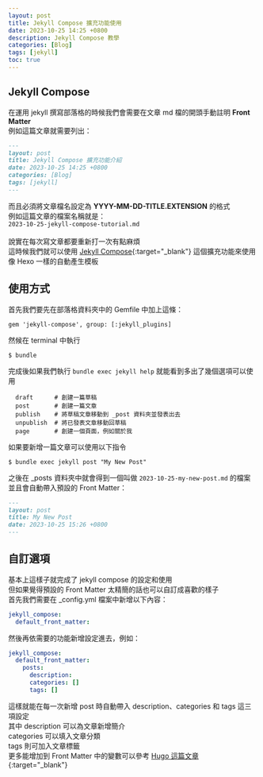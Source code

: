```yaml
---
layout: post
title: Jekyll Compose 擴充功能使用
date: 2023-10-25 14:25 +0800
description: Jekyll Compose 教學
categories: [Blog]
tags: [jekyll] 
toc: true
---
```

## Jekyll Compose 
在運用 jekyll 撰寫部落格的時候我們會需要在文章 md 檔的開頭手動註明 **Front Matter**<br>
例如這篇文章就需要列出：<br>
```markdown
---
layout: post
title: Jekyll Compose 擴充功能介紹
date: 2023-10-25 14:25 +0800
categories: [Blog]
tags: [jekyll] 
---
```
而且必須將文章檔名設定為 **YYYY-MM-DD-TITLE.EXTENSION** 的格式<br>
例如這篇文章的檔案名稱就是：<br>
`2023-10-25-jekyll-compose-tutorial.md`<br><br>
說實在每次寫文章都要重新打一次有點麻煩<br>
這時候我們就可以使用 [Jekyll Compose](https://github.com/jekyll/jekyll-compose){:target="_blank"}  這個擴充功能來使用像 Hexo 一樣的自動產生模板<br>

## 使用方式
首先我們要先在部落格資料夾中的 Gemfile 中加上這條：<br>
```
gem 'jekyll-compose', group: [:jekyll_plugins]
```
然候在 terminal 中執行
```shell
$ bundle
```
完成後如果我們執行 `bundle exec jekyll help` 就能看到多出了幾個選項可以使用
```shell
  draft      # 創建一篇草稿
  post       # 創建一篇文章
  publish    # 將草稿文章移動到 _post 資料夾並發表出去
  unpublish  # 將已發表文章移動回草稿
  page       # 創建一個頁面，例如關於我
```
如果要新增一篇文章可以使用以下指令
```shell
$ bundle exec jekyll post "My New Post"
```
之後在 _posts 資料夾中就會得到一個叫做 `2023-10-25-my-new-post.md` 的檔案<br>
並且會自動帶入預設的 Front Matter：
```md
---
layout: post
title: My New Post
date: 2023-10-25 15:26 +0800
---
```
## 自訂選項
基本上這樣子就完成了 jekyll compose 的設定和使用<br>
但如果覺得預設的 Front Matter 太精簡的話也可以自訂成喜歡的樣子<br>
首先我們需要在 _config.yml 檔案中新增以下內容：
```yml
jekyll_compose:
  default_front_matter:
```
然後再依需要的功能新增設定進去，例如：
```yml
jekyll_compose:
  default_front_matter:
    posts:
      description:
      categories: []
      tags: []
```
這樣就能在每一次新增 post 時自動帶入 description、categories 和 tags 這三項設定<br>
其中 description 可以為文章新增簡介<br>
categories 可以填入文章分類<br>
tags 則可加入文章標籤<br>
更多能增加到 Front Matter 中的變數可以參考 [Hugo 這篇文章](https://gohugo.io/content-management/front-matter/#front-matter-variables){:target="_blank"} <br>